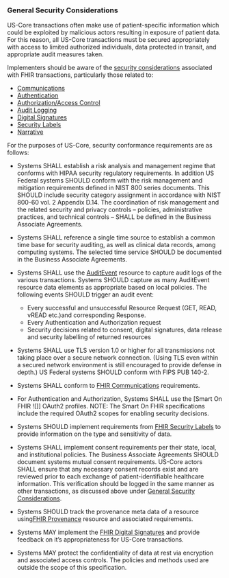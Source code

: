 

### General Security Considerations

US-Core transactions often make use of patient-specific information which could be exploited by malicious actors resulting in exposure of patient data. For this reason, all US-Core transactions must be secured appropriately with access to limited authorized individuals, data protected in transit, and appropriate audit measures taken.

Implementers should be aware of the [security considerations] associated with FHIR transactions, particularly those related to:

-   [Communications]
-   [Authentication]
-   [Authorization/Access Control]
-   [Audit Logging]
-   [Digital Signatures]
-   [Security Labels]
-   [Narrative]

For the purposes of US-Core, security conformance requirements are as follows:


- Systems SHALL establish a risk analysis and management regime that conforms with HIPAA security regulatory requirements. In addition US Federal systems SHOULD conform with the risk management and mitigation requirements defined in NIST 800 series documents. This SHOULD include security category assignment in accordance with NIST 800-60 vol. 2 Appendix D.14. The coordination of risk management and the related security and privacy controls – policies, administrative practices, and technical controls – SHALL be defined in the Business Associate Agreements.
- Systems SHALL reference a single time source to establish a common time base for security auditing, as well as clinical data records, among computing systems. The selected time service SHOULD be documented in the Business Associate Agreements.
- Systems SHALL use the [AuditEvent] resource to capture audit logs of the various transactions. Systems SHOULD capture as many AuditEvent resource data elements as appropriate based on local policies. The following events SHOULD trigger an audit event:
   -   Every successful and unsuccessful Resource Request (GET, READ, vREAD etc.)and corresponding Response.
   -   Every Authentication and Authorization request
   -   Security decisions related to consent, digital signatures, data release and security labelling of returned resources



-   Systems SHALL use TLS version 1.0 or higher for all transmissions not taking place over a secure network connection.
    (Using TLS even within a secured network environment is still encouraged to provide defense in depth.) US Federal systems SHOULD conform with FIPS PUB 140-2.
-   Systems SHALL conform to [FHIR Communications] requirements.
-   For Authentication and Authorization, Systems SHALL use the [Smart On FHIR ![]] OAuth2 profiles. NOTE: The Smart On FHIR specifications include the required OAuth2 scopes for enabling security decisions.
-   Systems SHOULD implement requirements from [FHIR Security Labels] to provide information on the type and sensitivity of data.
-   Systems SHALL implement consent requirements per their state, local, and institutional policies. The Business Associate Agreements SHOULD document systems mutual consent requirements. US-Core actors SHALL ensure that any necessary consent records exist and are reviewed prior to each exchange of patient-identifiable healthcare information. This verification should be logged in the same manner as other transactions, as discussed above under [General Security Considerations].
-   Systems SHOULD track the provenance meta data of a resource using[FHIR Provenance] resource and associated requirements.
-   Systems MAY implement the [FHIR Digital Signatures] and provide feedback on it’s appropriateness for US-Core transactions.
-   Systems MAY protect the confidentiality of data at rest via encryption and associated access controls. The policies and methods used are outside the scope of this specification.


  [FHIR Communications]: %7B%7Bsite.data.fhir.path%7D%7Dsecurity.html#http
  [Smart On FHIR]: http://fhir-docs.smarthealthit.org/argonaut-dev/authorization/backend-services/
  [FHIR Security Labels]: %7B%7Bsite.data.fhir.path%7D%7Dsecurity-labels.html
  [General Security Considerations]: #general
  [FHIR Provenance]: %7B%7Bsite.data.fhir.path%7D%7Dprovenance.html
  [FHIR Digital Signatures]: %7B%7Bsite.data.fhir.path%7D%7Dsecurity.html#digital%20signatures

  [security considerations]: %7B%7Bsite.data.fhir.path%7D%7Dsecurity.html
  [Communications]: %7B%7Bsite.data.fhir.path%7D%7Dsecurity.html#http
  [Authentication]: %7B%7Bsite.data.fhir.path%7D%7Dsecurity.html#authentication
  [Authorization/Access Control]: %7B%7Bsite.data.fhir.path%7D%7Dsecurity.html#authorization/access%20control
  [Audit Logging]: %7B%7Bsite.data.fhir.path%7D%7Dsecurity.html#audit%20logging
  [Digital Signatures]: %7B%7Bsite.data.fhir.path%7D%7Dsecurity.html#digital%20signatures
  [Security Labels]: %7B%7Bsite.data.fhir.path%7D%7Dsecurity-labels.html
  [Narrative]: %7B%7Bsite.data.fhir.path%7D%7Dsecurity.html#narrative
  [AuditEvent]: %7B%7Bsite.data.fhir.path%7D%7Dauditevent.html
